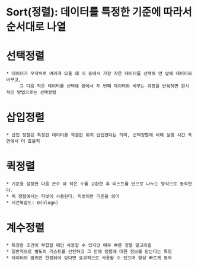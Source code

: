 # Sort(정렬): 데이터를 특정한 기준에 따라서 순서대로 나열

# 선택정렬 
	* 데이터가 무작위로 여러개 있을 떄 이 중에서 가장 작은 데이터를 선택해 맨 앞에 데이터와 바꾸고,
         그 다음 작은 데이터를 선택해 앞에서 두 번째 데이터와 바꾸는 과정을 반복하면 원시적인 방법으로는 선택정렬
         
# 삽입정렬
	* 삽입 정렬은 특정한 데이터를 적절한 위치 삽입한다는 의미, 선택정렬에 비해 실행 시간 측면에서 더 효율적

# 퀵정렬 
	* 기준을 설정한 다음 큰수 와 작은 수를 교환한 후 리스트를 반으로 나누는 방식으로 동작한다.
	* 퀵 정렬에서는 피벗이 사용된다. 피벗이란 기준을 의미
	* 시간복잡도: O(nlogn)
	
# 계수정렬
	* 특정한 조건이 부합할 때만 사용할 수 있지만 매우 빠른 정렬 알고리즘
	* 일반적으로 별도의 리스트를 선언하고 그 안에 정렬에 대한 정보를 담는다는 특징
	* 데이터의 범위만 한정되어 있다면 효과적으로 사용할 수 있으며 항상 빠르게 동작
	

